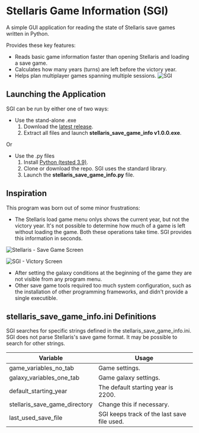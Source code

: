 # Stellaris Game Information (SGI)
A simple GUI application for reading the state of Stellaris save games written in Python.

Provides these key features:
* Reads basic game information faster than opening Stellaris and loading a save game. 
* Calculates how many years (turns) are left before the victory year.
* Helps plan multiplayer games spanning multiple sessions.
![SGI](https://user-images.githubusercontent.com/72658127/112743825-42fee200-8fcd-11eb-97b6-111f19e0efa6.png)

## Launching the Application
SGI can be run by either one of two ways:
* Use the stand-alone .exe
  1. Download the [latest release](https://github.com/bai-yi-bai/SGI/releases/download/v1.0.0/stellaris_save_game_info.v1.0.0.zip).
  2. Extract all files and launch __stellaris_save_game_info v1.0.0.exe__.

Or 

* Use the .py files
  1. Install [Python (tested 3.9)](https://www.python.org).
  2. Clone or download the repo. SGI uses the standard library.
  3. Launch the __stellaris_save_game_info.py__ file.

## Inspiration
This program was born out of some minor frustrations:
* The Stellaris load game menu onlys shows the current year, but not the victory year. It's not possible to determine how much of a game is left without loading the game. Both these operations take time. SGI provides this information in seconds.

![Stellaris - Save Game Screen](https://user-images.githubusercontent.com/72658127/112743826-43977880-8fcd-11eb-8e27-63d283051080.png)

![SGI - Victory Screen](https://user-images.githubusercontent.com/72658127/112743824-41351e80-8fcd-11eb-87be-9d2de4ff12f5.png)

* After setting the galaxy conditions at the beginning of the game they are not visible from any program menu.
* Other save game tools required too much system configuration, such as the installation of other programming frameworks, and didn't provide a single executible.


## stellaris_save_game_info.ini Definitions
SGI searches for specific strings defined in the stellaris_save_game_info.ini. 
SGI does not parse Stellaris's save game format. It may be possible to search for other strings.

 Variable | Usage 
------------ | -------------
game_variables_no_tab | Game settings.
galaxy_variables_one_tab | Game galaxy settings.
default_starting_year | The default starting year is 2200.
stellaris_save_game_directory | Change this if necessary.
last_used_save_file | SGI keeps track of the last save file used.
